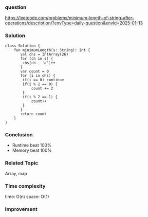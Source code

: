 ### question
https://leetcode.com/problems/minimum-length-of-string-after-operations/description/?envType=daily-question&envId=2025-01-13

### Solution
```
class Solution {
    fun minimumLength(s: String): Int {
       val chs = IntArray(26)
       for (ch in s) {
        chs[ch - 'a']++
       } 
       var count = 0
       for (i in chs) {
        if(i == 0) continue
        if(i % 2 == 0) {
            count += 2
        }
        if(i % 2 == 1) {
            count++
        }
       }
       return count
    }
}
```

### Conclusion
- Runtime beat 100% 
- Memory beat 100%

### Related Topic
Array, map

### Time complexity
time: O(n)
space: O(1)

### Improvement